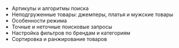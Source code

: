 - Артикулы и алгоритмы поиска
- Неподгруженные товары: джемперы, платья и мужские товары
- Особенности режима 
- Точные и неточные поисковые запросы
- Настройка фильтров по брендам и категориям
- Сортировка и ранжирование товаров